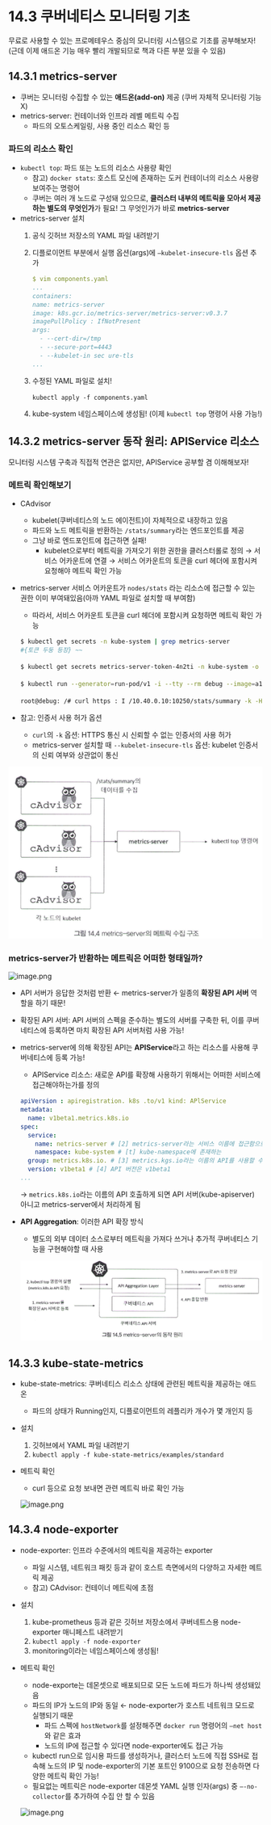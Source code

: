 # 14.3 쿠버네티스 모니터링 기초

무료로 사용할 수 있는 프로메테우스 중심의 모니터링 시스템으로 기초를 공부해보자!
(근데 이제 애드온 기능 매우 빨리 개발되므로 책과 다른 부분 있을 수 있음)

## 14.3.1 metrics-server

- 쿠버는 모니터링 수집할 수 있는 **애드온(add-on)** 제공 (쿠버 자체적 모니터링 기능 X)
- metrics-server: 컨테이너와 인프라 레벨 메트릭 수집
    - 파드의 오토스케일링, 사용 중인 리소스 확인 등

### 파드의 리소스 확인

- `kubectl top`: 파드 또는 노드의 리소스 사용량 확인
    - 참고) `docker stats`: 호스트 모신에 존재하는 도커 컨테이너의 리소스 사용량 보여주는 명령어
    - 쿠버는 여러 개 노드로 구성돼 있으므로, **클러스터 내부의 메트릭을 모아서 제공하는 별도의 무엇인가**가 필요! 그 무엇인가가 바로 **metrics-server**
- metrics-server 설치
    1. 공식 깃허브 저장소의 YAML 파일 내려받기
    2. 디플로이먼트 부분에서 실행 옵션(args)에 `—kubelet-insecure-tls` 옵션 추가
        
        ```yaml
        $ vim components.yaml
        ...
        containers:
        name: metrics-server
        image: k8s.gcr.io/metrics-server/metrics-server:v0.3.7 
        imagePullPolicy : IfNotPresent
        args:
          - --cert-dir=/tmp 
          - --secure-port=4443
          - --kubelet-in sec ure-tls
        ...
        ```
        
    3. 수정된 YAML 파일로 설치!
        
        `kubectl apply -f components.yaml`
        
    4. kube-system 네임스페이스에 생성됨! (이제 `kubectl top` 명령어 사용 가능!)

## 14.3.2  metrics-server 동작 원리: APIService 리소스

모니터링 시스템 구축과 직접적 연관은 없지만, APIService 공부할 겸 이해해보자!

### 메트릭 확인해보기

- CAdvisor
    - kubelet(쿠버네티스의 노드 에이전트)이 자체적으로 내장하고 있음
    - 파드와 노드 메트릭을 반환하는 `/stats/summary`라는 엔드포인트를 제공
    - 그냥 바로 엔드포인트에 접근하면 실패!
        - kubelet으로부터 메트릭을 가져오기 위한 권한을 클러스터롤로 정의 → 서비스 어카운트에 연결 → 서비스 어카운트의 토큰을 curl 헤더에 포함시켜 요청해야 메트릭 확인 가능
- metrics-server 서비스 어카운트가 `nodes/stats` 라는 리소스에 접근할 수 있는 권한 이미 부여돼있음(아까 YAML 파일로 설치할 때 부여함)
    - 따라서, 서비스 어카운트 토큰을 curl 헤더에 포함시켜 요청하면 메트릭 확인 가능
    
    ```bash
    $ kubectl get secrets -n kube-system | grep metrics-server
    #{토큰 두둥 등장} ~~
    
    $ kubectl get secrets metrics-server-token-4n2ti -n kube-system -o jsonpath={.data.token} I base64 -d
    
    $ kubectl run --generator=run-pod/v1 -i --tty --rm debug --image=a1icek106/ubuntu:curl bash
    
    root@debug: /# curl https : I /10.40.0.10:10250/stats/summary -k -H "Authorization: Bearer {복사한 토큰}"
    ```
    
- 참고: 인증서 사용 허가 옵션
    - `curl`의 `-k` 옵션: HTTPS 통신 시 신뢰할 수 없는 인증서의 사용 허가
    - metrics-server 설치할 때 `--kubelet-insecure-tls` 옵션: kubelet 인증서의 신뢰 여부와 상관없이 통신

![image.png](../images/14.3/image14.3-1.png)

### metrics-server가 반환하는 메트릭은 어떠한 형태일까?

![image.png](../images/14.3/image14.3-2.png)

- API 서버가 응답한 것처럼 반환 ← metrics-server가 일종의 **확장된 API 서버** 역할을 하기 때문!
- 확장된 API 서버: API 서버의 스펙을 준수하는 별도의 서버를 구축한 뒤, 이를 쿠버네티스에 등록하면 마치 확장된 API 서버처럼 사용 가능!
- metrics-server에 의해 확장된 API는 **APIService**라고 하는 리소스를 사용해 쿠버네티스에 등록 가능!
    - APIService 리소스: 새로운 API를 확장해 사용하기 위해서는 어떠한 서비스에 접근해야하는가를 정의
    
    ```yaml
    apiVersion : apiregistration. k8s .to/v1 kind: APlService
    metadata:
      name: v1beta1.metrics.k8s.io 
    spec:
      service:
        name: netrics-server # [2] metrics-server라는 서비스 이름에 접근함으로써 
        namespace: kube-system # [t] kube-namespace에 존재하는
      group: metrics.k8s.io. # [3] metrics.kgs.io라는 이름의 API를 사용할 수 있다고 정의함
      version: v1beta1 # [4] API 버전은 v1beta1
    ...
    ```
    
    → `metrics.k8s.io`라는 이름의 API 호출하게 되면 API 서버(kube-apiserver) 아니고 metrics-server에서 처리하게 됨
    
- **API Aggregation**: 이러한 API 확장 방식
    - 별도의 외부 데이터 소스로부터 메트릭을 가져다 쓰거나 추가적 쿠버네티스 기능을 구현해야할 때 사용
    
    ![image.png](../images/14.3/image14.3-3.png)
    

## 14.3.3 kube-state-metrics

- kube-state-metrics: 쿠버네티스 리소스 상태에 관련된 메트릭을 제공하는 애드온
    - 파드의 상태가 Running인지, 디플로이먼트의 레플리카 개수가 몇 개인지 등
- 설치
    1. 깃허브에서 YAML 파일 내려받기
    2. `kubectl apply -f kube-state-metrics/examples/standard` 
- 메트릭 확인
    - curl 등으로 요청 보내면 관련 메트릭 바로 확인 가능
    
    ![image.png](../images/14.3/image14.3-4.png)
    

## 14.3.4 node-exporter

- node-exporter: 인프라 수준에서의 메트릭을 제공하는 exporter
    - 파일 시스템, 네트워크 패킷 등과 같이 호스트 측면에서의 다양하고 자세한 메트릭 제공
    - 참고) CAdvisor: 컨테이너 메트릭에 초점
- 설치
    1. kube-prometheus 등과 같은 깃허브 저장소에서 쿠버네트스용 node-exporter 매니페스트 내려받기
    2. `kubectl apply -f node-exporter`  
    3. monitoring이라는 네임스페이스에 생성됨!
- 메트릭 확인
    - node-exporte는 데몬셋으로 배포되므로 모든 노드에 파드가 하나씩 생성돼있음
    - 파드의 IP가 노드의 IP와 동일 ← node-exporter가 호스트 네트워크 모드로 실행되기 때문
        - 파드 스펙에 `hostNetwork`를 설정해주면 `docker run` 명령어의 `—net host`와 같은 효과
        - 노드의 IP에 접근할 수 있다면 node-exporter에도 접근 가능
    - kubectl run으로 임시용 파드를 생성하거나, 클러스터 노드에 직접 SSH로 접속해 노드의 IP 및 node-exporter의 기본 포트인 9100으로 요청 전송하면 다양한 메트릭 확인 가능!
    - 필요없는 메트릭은 node-exporter 데몬셋 YAML 실행 인자(args) 중 `—-no-collector`를 추가하여 수집 안 할 수 있음
    
    ![image.png](../images/14.3/image14.3-5.png)
